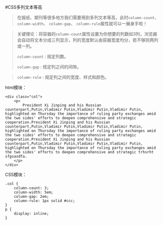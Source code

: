 #CSS多列文本等高

> 在报纸、期刊等很多地方我们需要用到多列文本等高，此时`column-count`、 `column-width`、 `column-gap`、 `column-rule`属性就可以一展身手啦！

> 关键理论：将容器的`column-count`属性设置为你想要的列数如3列，浏览器会自动将文本分成三列显示，列的宽度默认由容器宽度均分，若不够则两列或一列。
> 
> `column-count` : 规定列数。
> 
> `column-gap` : 规定列之间的间隙。

> `column-rule` : 规定列之间的宽度、样式和颜色。

html模块：

	<div class="col">
		<p>
			President Xi Jinping and his Russian counterpart,Putin,Vladimir Putin,Vladimir Putin,Vladimir Putin, highlighted on Thursday the importance of ruling party exchanges amid the two sides' efforts to deepen comprehensive and strategic cooperation.President Xi Jinping and his Russian counterpart,Putin,Vladimir Putin,Vladimir Putin,Vladimir Putin, highlighted on Thursday the importance of ruling party exchanges amid the two sides' efforts to deepen comprehensive and strategic cooperation.President Xi Jinping and his Russian counterpart,Putin,Vladimir Putin,Vladimir Putin,Vladimir Putin, highlighted on Thursday the importance of ruling party exchanges amid the two sides' efforts to deepen comprehensive and strategic trhsrht sfgsasdfa.
		</p>
	</div>

CSS模块：

	.col {
		column-count: 3;
		column-width: 5em;
		column-gap: 2em;
		column-rule: 1px solid #ccc;
	}
	p {
		display: inline;
	}
